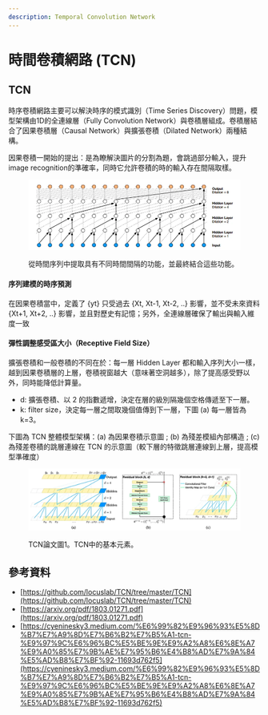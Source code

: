 ```yaml
---
description: Temporal Convolution Network
---
```


# 時間卷積網路 (TCN)

## TCN

時序卷積網路主要可以解決時序的模式識別（Time Series Discovery）問題，模型架構由1D的全連線層（Fully Convolution Network）與卷積層組成。卷積層結合了因果卷積層（Causal Network）與擴張卷積（Dilated Network）兩種結構。

因果卷積一開始的提出：是為瞭解決圖片的分割為題，會跳過部分輸入，提升 image recognition的準確率，同時它允許卷積的時的輸入存在間隔取樣。

<figure><img src="../../.gitbook/assets/image (1).png" alt=""><figcaption><p>從時間序列中提取具有不同時間間隔的功能，並最終結合這些功能。</p></figcaption></figure>

#### 序列建模的時序預測

在因果卷積當中，定義了 {yt} 只受過去 {Xt, Xt-1, Xt-2, ..} 影響，並不受未來資料 {Xt+1, Xt+2, ..} 影響，並且對歷史有記憶；另外，全連線層確保了輸出與輸入維度一致

#### 彈性調整感受區大小（Receptive Field Size）

擴張卷積和一般卷積的不同在於：每一層 Hidden Layer 都和輸入序列大小一樣，越到因果卷積層的上層，卷積視窗越大（意味著空洞越多），除了提高感受野以外，同時能降低計算量。

* d: 擴張卷積、以 2 的指數遞增，決定在層的級別隔幾個空格傳遞至下一層。
* k: filter size，決定每一層之間取幾個值傳到下一層，下圖 (a) 每一層皆為 k=3。

下圖為 TCN 整體模型架構：(a) 為因果卷積示意圖 ; (b) 為殘差模組內部構造 ; (c) 為殘差卷積的跳層連線在 TCN 的示意圖（較下層的特徵跳層連線到上層，提高模型準確度）

<figure><img src="../../.gitbook/assets/image (1) (1).png" alt=""><figcaption><p>TCN論文圖1。TCN中的基本元素。</p></figcaption></figure>

##

## 參考資料

* [https://github.com/locuslab/TCN/tree/master/TCN](https://github.com/locuslab/TCN/tree/master/TCN)
* [https://arxiv.org/pdf/1803.01271.pdf](https://arxiv.org/pdf/1803.01271.pdf)
* [https://cyeninesky3.medium.com/%E6%99%82%E9%96%93%E5%8D%B7%E7%A9%8D%E7%B6%B2%E7%B5%A1-tcn-%E9%97%9C%E6%96%BC%E5%BE%9E%E9%A2%A8%E6%8E%A7%E9%A0%85%E7%9B%AE%E7%95%B6%E4%B8%AD%E7%9A%84%E5%AD%B8%E7%BF%92-11693d762f5](https://cyeninesky3.medium.com/%E6%99%82%E9%96%93%E5%8D%B7%E7%A9%8D%E7%B6%B2%E7%B5%A1-tcn-%E9%97%9C%E6%96%BC%E5%BE%9E%E9%A2%A8%E6%8E%A7%E9%A0%85%E7%9B%AE%E7%95%B6%E4%B8%AD%E7%9A%84%E5%AD%B8%E7%BF%92-11693d762f5)
